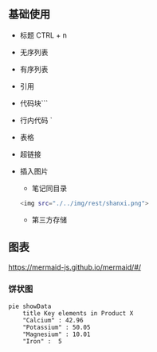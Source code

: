 

## 基础使用

- 标题 CTRL + n

- 无序列表

- 有序列表

- 引用

- 代码块```

- 行内代码 `

- 表格

- 超链接

- 插入图片

  - 笔记同目录

  ```sh
  <img src="./../img/rest/shanxi.png">
  ```

  - 第三方存储







## 图表

https://mermaid-js.github.io/mermaid/#/





### 饼状图

```mermaid-example
pie showData
    title Key elements in Product X
    "Calcium" : 42.96
    "Potassium" : 50.05
    "Magnesium" : 10.01
    "Iron" :  5
```

